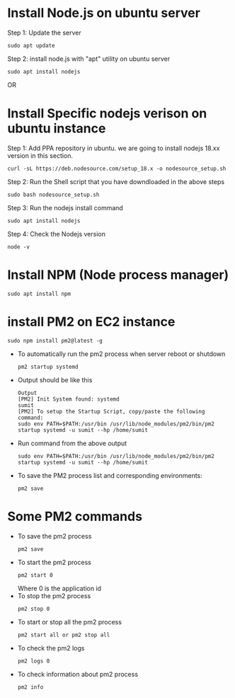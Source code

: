 # Install Node.js on ubuntu server

Step 1: Update the server
```
sudo apt update
```

Step 2: install node.js with "apt" utility on ubuntu server
```
sudo apt install nodejs
```
OR

# Install Specific nodejs verison on ubuntu instance
Step 1: Add PPA repository in ubuntu. we are going to install nodejs 18.xx version in this section.
```
curl -sL https://deb.nodesource.com/setup_18.x -o nodesource_setup.sh
```
Step 2: Run the Shell script that you have downdloaded in the above steps
```
sudo bash nodesource_setup.sh
```
Step 3: Run the nodejs install command
```
sudo apt install nodejs
```
Step 4: Check the Nodejs version
```
node -v
```
# Install NPM (Node process manager)
```
sudo apt install npm
```

# install PM2 on EC2 instance
  ```
  sudo npm install pm2@latest -g
  ```
- To automatically run the pm2 process when server reboot or shutdown
  ```
  pm2 startup systemd
  ```
- Output should be like this
  ```
  Output
  [PM2] Init System found: systemd
  sumit
  [PM2] To setup the Startup Script, copy/paste the following command:
  sudo env PATH=$PATH:/usr/bin /usr/lib/node_modules/pm2/bin/pm2 startup systemd -u sumit --hp /home/sumit
  ```
- Run command from the above output 
  ```
  sudo env PATH=$PATH:/usr/bin /usr/lib/node_modules/pm2/bin/pm2 startup systemd -u sumit --hp /home/sumit
  ```
- To save the PM2 process list and corresponding environments:
  ```
  pm2 save
  ```
# Some PM2 commands
- To save the pm2 process
  ```
  pm2 save 
  ```
- To start the pm2 process
  ```
  pm2 start 0
  ```
  Where 0 is the application id
- To stop the pm2 process
  ```
  pm2 stop 0
  ```
- To start or stop all the pm2 process
  ```
  pm2 start all or pm2 stop all
  ```
- To check the pm2 logs
  ```
  pm2 logs 0
  ```
- To check information about pm2 process
  ```
  pm2 info
  ```



